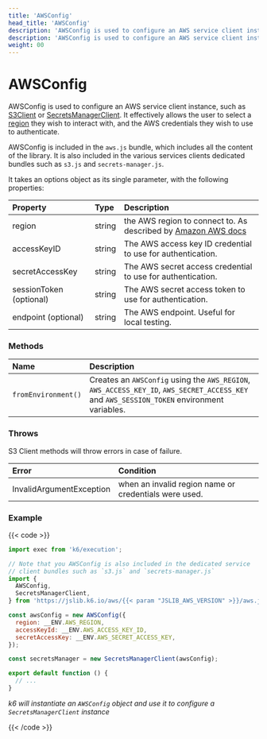 ```yaml
---
title: 'AWSConfig'
head_title: 'AWSConfig'
description: 'AWSConfig is used to configure an AWS service client instances'
description: 'AWSConfig is used to configure an AWS service client instances'
weight: 00
---
```


# AWSConfig

AWSConfig is used to configure an AWS service client instance, such as [S3Client](https://grafana.com/docs/k6/<K6_VERSION>/javascript-api/jslib/aws/s3client) or [SecretsManagerClient](https://grafana.com/docs/k6/<K6_VERSION>/javascript-api/jslib/aws/secretsmanagerclient). It effectively allows the user to select a [region](https://docs.aws.amazon.com/AmazonRDS/latest/UserGuide/Concepts.RegionsAndAvailabilityZones.html) they wish to interact with, and the AWS credentials they wish to use to authenticate.

AWSConfig is included in the `aws.js` bundle, which includes all the content of the library. It is also included in the various services clients dedicated bundles such as `s3.js` and `secrets-manager.js`.

It takes an options object as its single parameter, with the following properties:

| Property                | Type   | Description                                                                                                               |
| :---------------------- | :----- | :------------------------------------------------------------------------------------------------------------------------ |
| region                  | string | the AWS region to connect to. As described by [Amazon AWS docs](https://docs.aws.amazon.com/general/latest/gr/rande.html) |
| accessKeyID             | string | The AWS access key ID credential to use for authentication.                                                               |
| secretAccessKey         | string | The AWS secret access credential to use for authentication.                                                               |
| sessionToken (optional) | string | The AWS secret access token to use for authentication.                                                                    |
| endpoint (optional)    | string | The AWS endpoint. Useful for local testing.                                                                                |

### Methods

| Name                | Description                                                                                                                                |
| :------------------ | :----------------------------------------------------------------------------------------------------------------------------------------- |
| `fromEnvironment()` | Creates an `AWSConfig` using the `AWS_REGION`, `AWS_ACCESS_KEY_ID`, `AWS_SECRET_ACCESS_KEY` and `AWS_SESSION_TOKEN` environment variables. |

### Throws

S3 Client methods will throw errors in case of failure.

| Error                    | Condition                                             |
| :----------------------- | :---------------------------------------------------- |
| InvalidArgumentException | when an invalid region name or credentials were used. |

### Example

{{< code >}}

```javascript
import exec from 'k6/execution';

// Note that you AWSConfig is also included in the dedicated service
// client bundles such as `s3.js` and `secrets-manager.js`
import {
  AWSConfig,
  SecretsManagerClient,
} from 'https://jslib.k6.io/aws/{{< param "JSLIB_AWS_VERSION" >}}/aws.js';

const awsConfig = new AWSConfig({
  region: __ENV.AWS_REGION,
  accessKeyId: __ENV.AWS_ACCESS_KEY_ID,
  secretAccessKey: __ENV.AWS_SECRET_ACCESS_KEY,
});

const secretsManager = new SecretsManagerClient(awsConfig);

export default function () {
  // ...
}
```

_k6 will instantiate an `AWSConfig` object and use it to configure a `SecretsManagerClient` instance_

{{< /code >}}
